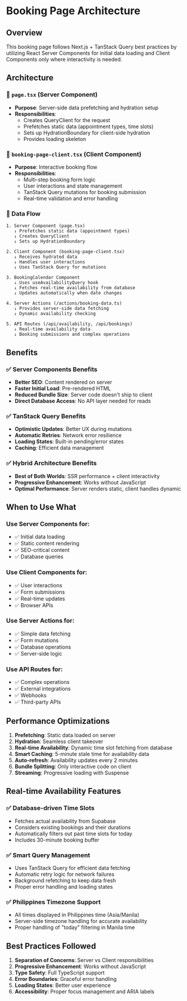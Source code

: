 # Booking Page Architecture

## Overview

This booking page follows Next.js + TanStack Query best practices by utilizing React Server Components for initial data loading and Client Components only where interactivity is needed.

## Architecture

### 📄 `page.tsx` (Server Component)

- **Purpose**: Server-side data prefetching and hydration setup
- **Responsibilities**:
  - Creates QueryClient for the request
  - Prefetches static data (appointment types, time slots)
  - Sets up HydrationBoundary for client-side hydration
  - Provides loading skeleton

### 🎯 `booking-page-client.tsx` (Client Component)

- **Purpose**: Interactive booking flow
- **Responsibilities**:
  - Multi-step booking form logic
  - User interactions and state management
  - TanStack Query mutations for booking submission
  - Real-time validation and error handling

### 🔄 Data Flow

```
1. Server Component (page.tsx)
   ↓ Prefetches static data (appointment types)
   ↓ Creates QueryClient
   ↓ Sets up HydrationBoundary

2. Client Component (booking-page-client.tsx)
   ↓ Receives hydrated data
   ↓ Handles user interactions
   ↓ Uses TanStack Query for mutations

3. BookingCalendar Component
   ↓ Uses useAvailabilityQuery hook
   ↓ Fetches real-time availability from database
   ↓ Updates automatically when date changes

4. Server Actions (/actions/booking-data.ts)
   ↓ Provides server-side data fetching
   ↓ Dynamic availability checking

5. API Routes (/api/availability, /api/bookings)
   ↓ Real-time availability data
   ↓ Booking submissions and complex operations
```

## Benefits

### ✅ **Server Components Benefits**

- **Better SEO**: Content rendered on server
- **Faster Initial Load**: Pre-rendered HTML
- **Reduced Bundle Size**: Server code doesn't ship to client
- **Direct Database Access**: No API layer needed for reads

### ✅ **TanStack Query Benefits**

- **Optimistic Updates**: Better UX during mutations
- **Automatic Retries**: Network error resilience
- **Loading States**: Built-in pending/error states
- **Caching**: Efficient data management

### ✅ **Hybrid Architecture Benefits**

- **Best of Both Worlds**: SSR performance + client interactivity
- **Progressive Enhancement**: Works without JavaScript
- **Optimal Performance**: Server renders static, client handles dynamic

## When to Use What

### Use Server Components for:

- ✅ Initial data loading
- ✅ Static content rendering
- ✅ SEO-critical content
- ✅ Database queries

### Use Client Components for:

- ✅ User interactions
- ✅ Form submissions
- ✅ Real-time updates
- ✅ Browser APIs

### Use Server Actions for:

- ✅ Simple data fetching
- ✅ Form mutations
- ✅ Database operations
- ✅ Server-side logic

### Use API Routes for:

- ✅ Complex operations
- ✅ External integrations
- ✅ Webhooks
- ✅ Third-party APIs

## Performance Optimizations

1. **Prefetching**: Static data loaded on server
2. **Hydration**: Seamless client takeover
3. **Real-time Availability**: Dynamic time slot fetching from database
4. **Smart Caching**: 5-minute stale time for availability data
5. **Auto-refresh**: Availability updates every 2 minutes
6. **Bundle Splitting**: Only interactive code on client
7. **Streaming**: Progressive loading with Suspense

## Real-time Availability Features

### ✅ **Database-driven Time Slots**

- Fetches actual availability from Supabase
- Considers existing bookings and their durations
- Automatically filters out past time slots for today
- Includes 30-minute booking buffer

### ✅ **Smart Query Management**

- Uses TanStack Query for efficient data fetching
- Automatic retry logic for network failures
- Background refetching to keep data fresh
- Proper error handling and loading states

### ✅ **Philippines Timezone Support**

- All times displayed in Philippines time (Asia/Manila)
- Server-side timezone handling for accurate availability
- Proper handling of "today" filtering in Manila time

## Best Practices Followed

1. **Separation of Concerns**: Server vs Client responsibilities
2. **Progressive Enhancement**: Works without JavaScript
3. **Type Safety**: Full TypeScript support
4. **Error Boundaries**: Graceful error handling
5. **Loading States**: Better user experience
6. **Accessibility**: Proper focus management and ARIA labels
